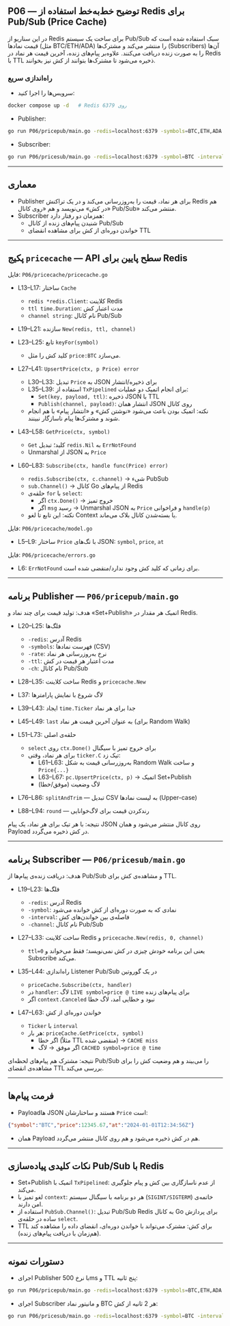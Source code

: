 ## P06 — توضیح خط‌به‌خط استفاده از Redis برای Pub/Sub (Price Cache)

در این سناریو از Redis برای ساخت یک سیستم Pub/Sub سبک استفاده شده است که قیمت نمادها (مثل BTC/ETH/ADA) را منتشر می‌کند و مشترک‌ها (Subscribers) آن‌ها را به صورت زنده دریافت می‌کنند. علاوه‌بر پیام‌های زنده، آخرین قیمت هر نماد در Redis با TTL ذخیره می‌شود تا مشترک‌ها بتوانند از کش نیز بخوانند.

### راه‌اندازی سریع
- سرویس‌ها را اجرا کنید:
```bash
docker compose up -d   # Redis روی 6379
```
- Publisher:
```bash
go run P06/pricepub/main.go -redis=localhost:6379 -symbols=BTC,ETH,ADA -rate=500ms -ttl=5s -ch=prices
```
- Subscriber:
```bash
go run P06/pricesub/main.go -redis=localhost:6379 -symbol=BTC -interval=2s -channel=prices
```

---

## معماری
- Publisher برای هر نماد، قیمت را به‌روزرسانی می‌کند و در یک تراکنش Redis هم «در کش» می‌نویسد و هم «روی کانال Pub/Sub» منتشر می‌کند.
- Subscriber همزمان دو رفتار دارد:
  - شنیدن پیام‌های زنده از کانال Pub/Sub
  - خواندن دوره‌ای از کش برای مشاهده انقضای TTL

---

## پکیج `pricecache` — API سطح پایین برای Redis
فایل: `P06/pricecache/pricecache.go`

- L13–L17: ساختار `Cache`
  - `redis *redis.Client`: کلاینت Redis
  - `ttl time.Duration`: مدت اعتبار کش
  - `channel string`: نام کانال Pub/Sub
- L19–L21: سازنده `New(redis, ttl, channel)`
- L23–L25: تابع `keyFor(symbol)`
  - کلید کش را مثل `price:BTC` می‌سازد.

- L27–L41: `UpsertPrice(ctx, p Price) error`
  - L30–L33: تبدیل `Price` به JSON برای ذخیره/انتشار
  - L35–L39: استفاده از `TxPipelined` برای انجام اتمیک دو عملیات:
    - `Set(key, payload, ttl)`: ذخیره JSON با TTL
    - `Publish(channel, payload)`: انتشار همان JSON روی کانال
  - نکته: اتمیک بودن باعث می‌شود «نوشتن کش» و «انتشار پیام» با هم انجام شوند و مشترک‌ها پیام ناسازگار نبینند.

- L43–L58: `GetPrice(ctx, symbol)`
  - `Get` کلید؛ تبدیل `redis.Nil` به `ErrNotFound`
  - Unmarshal از JSON به `Price`

- L60–L83: `Subscribe(ctx, handle func(Price) error)`
  - `redis.Subscribe(ctx, c.channel)` → شیء PubSub
  - `sub.Channel()` → کانال Go از پیام‌های Redis
  - حلقه‌ی `for` با `select`:
    - اگر `ctx.Done()` → خروج تمیز
    - اگر `msg` رسید → Unmarshal JSON به `Price` و فراخوانی `handle(p)`
  - نکته: این تابع تا لغو Context یا بسته‌شدن کانال بلاک می‌ماند.

فایل: `P06/pricecache/model.go`
- L5–L9: ساختار `Price` با تگ‌های JSON: `symbol`, `price`, `at`

فایل: `P06/pricecache/errors.go`
- L6: `ErrNotFound` برای زمانی که کلید کش وجود ندارد/منقضی شده است.

---

## برنامه Publisher — `P06/pricepub/main.go`
هدف: تولید قیمت برای چند نماد و «Set+Publish» اتمیک هر مقدار در Redis.

- L20–L25: فلگ‌ها
  - `-redis`: آدرس Redis
  - `-symbols`: فهرست نمادها (CSV)
  - `-rate`: نرخ به‌روزرسانی هر نماد
  - `-ttl`: مدت اعتبار هر قیمت در کش
  - `-ch`: نام کانال Pub/Sub
- L28–L35: ساخت کلاینت Redis و `pricecache.New`
- L37: لاگ شروع با نمایش پارامترها
- L39–L43: ایجاد `time.Ticker` جدا برای هر نماد
- L45–L49: `last` به عنوان آخرین قیمت هر نماد (برای Random Walk)
- L51–L73: حلقه‌ی اصلی
  - `select` روی `ctx.Done()` برای خروج تمیز با سیگنال
  - برای هر نماد، وقتی `ticker.C` تیک زد:
    - L61–L63: به‌روزرسانی قیمت به شکل Random Walk و ساخت `Price{...}`
    - L63–L67: `pc.UpsertPrice(ctx, p)` → اتمیک Set+Publish
    - لاگ وضعیت (موفق/خطا)

- L76–L86: `splitAndTrim` — تبدیل CSV به لیست نمادها (Upper-case)
- L88–L94: `round` — رندکردن قیمت برای لاگ‌خوانایی

نتیجه: با هر تیک برای هر نماد، یک پیام JSON روی کانال منتشر می‌شود و همان Payload در کش ذخیره می‌گردد.

---

## برنامه Subscriber — `P06/pricesub/main.go`
هدف: دریافت زنده‌ی پیام‌ها از Pub/Sub و مشاهده‌ی کش برای TTL.

- L19–L23: فلگ‌ها
  - `-redis`: آدرس Redis
  - `-symbol`: نمادی که به صورت دوره‌ای از کش خوانده می‌شود
  - `-interval`: فاصله‌ی بین خواندن‌های کش
  - `-channel`: نام کانال Pub/Sub
- L27–L33: ساخت کلاینت Redis و `pricecache.New(redis, 0, channel)`
  - `ttl=0` یعنی این برنامه خودش چیزی در کش نمی‌نویسد؛ فقط می‌خواند و Subscribe می‌کند.

- L35–L44: راه‌اندازی Listener Pub/Sub در یک گوروتین
  - `priceCache.Subscribe(ctx, handler)`
  - در `handler`: لاگ `LIVE symbol=price @ time` برای پیام‌های زنده
  - اگر `context.Canceled` نبود و خطایی آمد، لاگ خطا

- L47–L63: خواندن دوره‌ای از کش
  - `Ticker` با `interval`
  - هر بار: `priceCache.GetPrice(ctx, symbol)`
    - اگر خطا (مثلاً TTL منقضی شده) → `CACHE miss`
    - اگر موفق → لاگ `CACHED symbol=price @ time`

نتیجه: مشترک هم پیام‌های لحظه‌ای Pub/Sub را می‌بیند و هم وضعیت کش را برای مشاهده‌ی انقضای TTL بررسی می‌کند.

---

## فرمت پیام‌ها
- Payloadها JSON هستند و ساختارشان `Price` است:
```json
{"symbol":"BTC","price":12345.67,"at":"2024-01-01T12:34:56Z"}
```
- همان Payload هم در کش ذخیره می‌شود و هم روی کانال منتشر می‌گردد.

---

## نکات کلیدی پیاده‌سازی Pub/Sub با Redis
- Set+Publish اتمیک با `TxPipelined`: از عدم ناسازگاری بین کش و پیام جلوگیری می‌کند.
- لغو تمیز با `context`: هر دو برنامه با سیگنال سیستم (`SIGINT/SIGTERM`) خاتمه‌ی امن دارند.
- استفاده از `PubSub.Channel()`: تبدیل Pub/Sub Redis به کانال Go برای پردازش ساده در حلقه‌ی `select`.
- TTL برای کش: مشترک می‌تواند با خواندن دوره‌ای، انقضای داده را مشاهده کند (هم‌زمان با دریافت پیام‌های زنده).

---

## دستورات نمونه
- اجرای Publisher با نرخ 500ms و TTL پنج ثانیه:
```bash
go run P06/pricepub/main.go -redis=localhost:6379 -symbols=BTC,ETH,ADA -rate=500ms -ttl=5s -ch=prices
```
- اجرای Subscriber و مانیتور نماد BTC هر 2 ثانیه از کش:
```bash
go run P06/pricesub/main.go -redis=localhost:6379 -symbol=BTC -interval=2s -channel=prices
```
